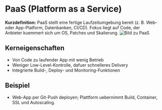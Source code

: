 # PaaS (Platform as a Service)

**Kurzdefinition:** PaaS stellt eine fertige Laufzeitumgebung bereit (z. B. Web- oder App-Platform, Datenbanken, CI/CD). Fokus liegt auf Code, der Anbieter kuemmert sich um OS, Patches und Skalierung.
![Bild zu PaaS](https://zd-brightspot.s3.us-east-1.amazonaws.com/wp-content/uploads/2021/07/19072414/Paas.png)

## Kerneigenschaften
- Von Code zu laufender App mit wenig Betrieb
- Weniger Low-Level-Kontrolle, dafuer schnelleres Delivery
- Integrierte Build-, Deploy- und Monitoring-Funktionen

## Beispiel
- Web-App per Git-Push deployen; Plattform uebernimmt Build, Container, SSL und Autoscaling.
